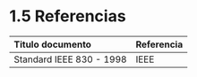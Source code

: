# 1.5	Referencias

| Titulo documento | Referencia |
| :--- | :--- |
| Standard IEEE 830 - 1998 | IEEE  |


